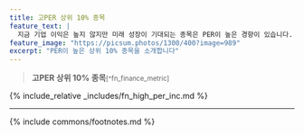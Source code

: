 ```yaml
---
title: 고PER 상위 10% 종목
feature_text: |
  지금 기업 이익은 높지 않지만 미래 성장이 기대되는 종목은 PER이 높은 경향이 있습니다. PER이 과다하게 높은 종목은 매수세에 의한 일시적인 상승일 수 있으니 투자에 유의할 필요가 있습니다.
feature_image: "https://picsum.photos/1300/400?image=989"
excerpt: "PER이 높은 상위 10% 종목을 소개합니다"
---
```


> **고PER 상위 10% 종목**<small>[^fn_finance_metric]</small>

{% include_relative _includes/fn_high_per_inc.md %}

---
{% include commons/footnotes.md %}
